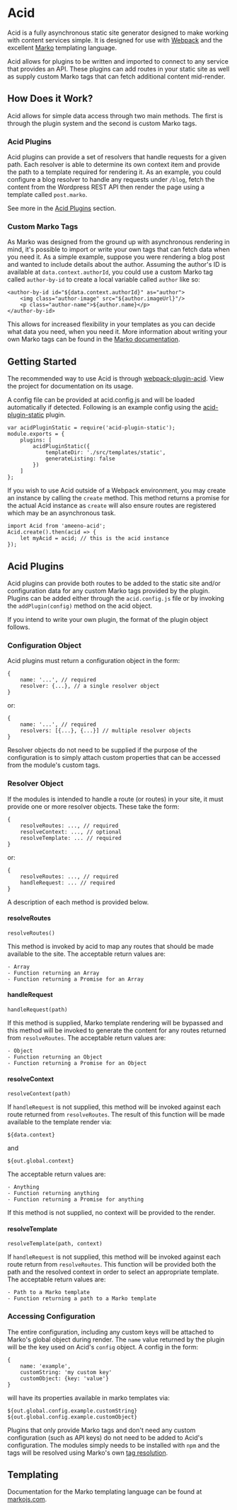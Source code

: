 # Acid

Acid is a fully asynchronous static site generator designed to make working with content services simple. It is designed for use with [Webpack](https://webpack.github.io/) and the excellent [Marko](http://markojs.com/) templating language.

Acid allows for plugins to be written and imported to connect to any service that provides an API. These plugins can add routes in your static site as well as supply custom Marko tags that can fetch additional content mid-render.

## How Does it Work?

Acid allows for simple data access through two main methods. The first is through the plugin system and the second is custom Marko tags.

### Acid Plugins

Acid plugins can provide a set of resolvers that handle requests for a given path. Each resolver is able to determine its own context item and provide the path to a template required for rendering it. As an example, you could configure a blog resolver to handle any requests under `/blog`, fetch the content from the Wordpress REST API then render the page using a template called `post.marko`.

See more in the [Acid Plugins](#acid-plugins) section.

### Custom Marko Tags

As Marko was designed from the ground up with asynchronous rendering in mind, it's possible to import or write your own tags that can fetch data when you need it. As a simple example, suppose you were rendering a blog post and wanted to include details about the author. Assuming the author's ID is available at `data.context.authorId`, you could use a custom Marko tag called `author-by-id` to create a local variable called `author` like so:

    <author-by-id id="${data.context.authorId}" as="author">
        <img class="author-image" src="${author.imageUrl}"/>
        <p class="author-name">${author.name}</p>
    </author-by-id>

This allows for increased flexibility in your templates as you can decide what data you need, when you need it. More information about writing your own Marko tags can be found in the [Marko documentation](http://).

## Getting Started

The recommended way to use Acid is through [webpack-plugin-acid](https://github.com/drewschrauf/webpack-plugin-acid). View the project for documentation on its usage.

A config file can be provided at acid.config.js and will be loaded automatically if detected. Following is an example config using the [acid-plugin-static](https://github.com/drewschrauf/acid-plugin-static) plugin.

    var acidPluginStatic = require('acid-plugin-static');
    module.exports = {
        plugins: [
            acidPluginStatic({
                templateDir: './src/templates/static',
                generateListing: false
            })
        ]
    };

If you wish to use Acid outside of a Webpack environment, you may create an instance by calling the `create` method. This method returns a promise for the actual Acid instance as `create` will also ensure routes are registered which may be an asynchronous task.

    import Acid from 'ameeno-acid';
    Acid.create().then(acid => {
        let myAcid = acid; // this is the acid instance
    });

## Acid Plugins

Acid plugins can provide both routes to be added to the static site and/or configuration data for any custom Marko tags provided by the plugin. Plugins can be added either through the `acid.config.js` file or by invoking the `addPlugin(config)` method on the acid object.

If you intend to write your own plugin, the format of the plugin object follows.

### Configuration Object

Acid plugins must return a configuration object in the form:

    {
        name: '...', // required
        resolver: {...}, // a single resolver object
    }

or:

    {
        name: '...', // required
        resolvers: [{...}, {...}] // multiple resolver objects
    }

Resolver objects do not need to be supplied if the purpose of the configuration is to simply attach custom properties that can be accessed from the module's custom tags.

### Resolver Object

If the modules is intended to handle a route (or routes) in your site, it must provide one or more resolver objects. These take the form:

    {
        resolveRoutes: ..., // required
        resolveContext: ..., // optional
        resolveTemplate: ... // required
    }

or:

    {
        resolveRoutes: ..., // required
        handleRequest: ... // required
    }

A description of each method is provided below.

#### resolveRoutes

`resolveRoutes()`

This method is invoked by acid to map any routes that should be made available to the site. The acceptable return values are:

    - Array
    - Function returning an Array
    - Function returning a Promise for an Array

#### handleRequest

`handleRequest(path)`

If this method is supplied, Marko template rendering will be bypassed and this method will be invoked to generate the content for any routes returned from `resolveRoutes`. The acceptable return values are:

    - Object
    - Function returning an Object
    - Function returning a Promise for an Object

#### resolveContext

`resolveContext(path)`

If `handleRequest` is not supplied, this method will be invoked against each route returned from `resolveRoutes`. The result of this function will be made available to the template render via:

    ${data.context}

and

    ${out.global.context}

The acceptable return values are:

    - Anything
    - Function returning anything
    - Function returning a Promise for anything

If this method is not supplied, no context will be provided to the render.

#### resolveTemplate

`resolveTemplate(path, context)`

If `handleRequest` is not supplied, this method will be invoked against each route return from `resolveRoutes`. This function will be provided both the path and the resolved context in order to select an appropriate template. The acceptable return values are:

    - Path to a Marko template
    - Function returning a path to a Marko template

### Accessing Configuration

The entire configuration, including any custom keys will be attached to Marko's global object during render. The `name` value returned by the plugin will be the key used on Acid's `config` object. A config in the form:

    {
        name: 'example',
        customString: 'my custom key'
        customObject: {key: 'value'}
    }

will have its properties available in marko templates via:

    ${out.global.config.example.customString}
    ${out.global.config.example.customObject}

Plugins that only provide Marko tags and don't need any custom configuration (such as API keys) do not need to be added to Acid's configuration. The modules simply needs to be installed with `npm` and the tags will be resolved using Marko's own [tag resolution](http://markojs.com/docs/marko/custom-taglibs/#scanning-for-tags).

## Templating

Documentation for the Marko templating language can be found at [markojs.com](http://markojs.com/).

